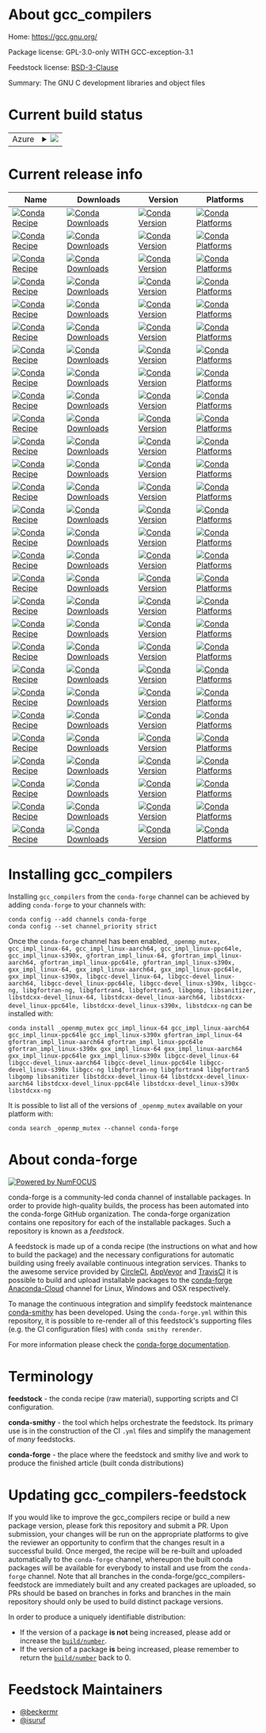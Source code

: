 About gcc_compilers
===================

Home: https://gcc.gnu.org/

Package license: GPL-3.0-only WITH GCC-exception-3.1

Feedstock license: [BSD-3-Clause](https://github.com/conda-forge/ctng-compilers-feedstock/blob/master/LICENSE.txt)

Summary: The GNU C development libraries and object files

Current build status
====================


<table>
    
  <tr>
    <td>Azure</td>
    <td>
      <details>
        <summary>
          <a href="https://dev.azure.com/conda-forge/feedstock-builds/_build/latest?definitionId=8107&branchName=master">
            <img src="https://dev.azure.com/conda-forge/feedstock-builds/_apis/build/status/ctng-compilers-feedstock?branchName=master">
          </a>
        </summary>
        <table>
          <thead><tr><th>Variant</th><th>Status</th></tr></thead>
          <tbody><tr>
              <td>linux_64_cross_target_platformlinux-64gcc_machinex86_64gcc_version10.3.0glibc_version2.12</td>
              <td>
                <a href="https://dev.azure.com/conda-forge/feedstock-builds/_build/latest?definitionId=8107&branchName=master">
                  <img src="https://dev.azure.com/conda-forge/feedstock-builds/_apis/build/status/ctng-compilers-feedstock?branchName=master&jobName=linux&configuration=linux_64_cross_target_platformlinux-64gcc_machinex86_64gcc_version10.3.0glibc_version2.12" alt="variant">
                </a>
              </td>
            </tr><tr>
              <td>linux_64_cross_target_platformlinux-64gcc_machinex86_64gcc_version11.2.0glibc_version2.12</td>
              <td>
                <a href="https://dev.azure.com/conda-forge/feedstock-builds/_build/latest?definitionId=8107&branchName=master">
                  <img src="https://dev.azure.com/conda-forge/feedstock-builds/_apis/build/status/ctng-compilers-feedstock?branchName=master&jobName=linux&configuration=linux_64_cross_target_platformlinux-64gcc_machinex86_64gcc_version11.2.0glibc_version2.12" alt="variant">
                </a>
              </td>
            </tr><tr>
              <td>linux_64_cross_target_platformlinux-64gcc_machinex86_64gcc_version8.5.0glibc_version2.12</td>
              <td>
                <a href="https://dev.azure.com/conda-forge/feedstock-builds/_build/latest?definitionId=8107&branchName=master">
                  <img src="https://dev.azure.com/conda-forge/feedstock-builds/_apis/build/status/ctng-compilers-feedstock?branchName=master&jobName=linux&configuration=linux_64_cross_target_platformlinux-64gcc_machinex86_64gcc_version8.5.0glibc_version2.12" alt="variant">
                </a>
              </td>
            </tr><tr>
              <td>linux_64_cross_target_platformlinux-64gcc_machinex86_64gcc_version9.4.0glibc_version2.12</td>
              <td>
                <a href="https://dev.azure.com/conda-forge/feedstock-builds/_build/latest?definitionId=8107&branchName=master">
                  <img src="https://dev.azure.com/conda-forge/feedstock-builds/_apis/build/status/ctng-compilers-feedstock?branchName=master&jobName=linux&configuration=linux_64_cross_target_platformlinux-64gcc_machinex86_64gcc_version9.4.0glibc_version2.12" alt="variant">
                </a>
              </td>
            </tr><tr>
              <td>linux_64_cross_target_platformlinux-aarch64gcc_machineaarch64gcc_version10.3.0glibc_version2.17</td>
              <td>
                <a href="https://dev.azure.com/conda-forge/feedstock-builds/_build/latest?definitionId=8107&branchName=master">
                  <img src="https://dev.azure.com/conda-forge/feedstock-builds/_apis/build/status/ctng-compilers-feedstock?branchName=master&jobName=linux&configuration=linux_64_cross_target_platformlinux-aarch64gcc_machineaarch64gcc_version10.3.0glibc_version2.17" alt="variant">
                </a>
              </td>
            </tr><tr>
              <td>linux_64_cross_target_platformlinux-aarch64gcc_machineaarch64gcc_version11.2.0glibc_version2.17</td>
              <td>
                <a href="https://dev.azure.com/conda-forge/feedstock-builds/_build/latest?definitionId=8107&branchName=master">
                  <img src="https://dev.azure.com/conda-forge/feedstock-builds/_apis/build/status/ctng-compilers-feedstock?branchName=master&jobName=linux&configuration=linux_64_cross_target_platformlinux-aarch64gcc_machineaarch64gcc_version11.2.0glibc_version2.17" alt="variant">
                </a>
              </td>
            </tr><tr>
              <td>linux_64_cross_target_platformlinux-aarch64gcc_machineaarch64gcc_version8.5.0glibc_version2.17</td>
              <td>
                <a href="https://dev.azure.com/conda-forge/feedstock-builds/_build/latest?definitionId=8107&branchName=master">
                  <img src="https://dev.azure.com/conda-forge/feedstock-builds/_apis/build/status/ctng-compilers-feedstock?branchName=master&jobName=linux&configuration=linux_64_cross_target_platformlinux-aarch64gcc_machineaarch64gcc_version8.5.0glibc_version2.17" alt="variant">
                </a>
              </td>
            </tr><tr>
              <td>linux_64_cross_target_platformlinux-aarch64gcc_machineaarch64gcc_version9.4.0glibc_version2.17</td>
              <td>
                <a href="https://dev.azure.com/conda-forge/feedstock-builds/_build/latest?definitionId=8107&branchName=master">
                  <img src="https://dev.azure.com/conda-forge/feedstock-builds/_apis/build/status/ctng-compilers-feedstock?branchName=master&jobName=linux&configuration=linux_64_cross_target_platformlinux-aarch64gcc_machineaarch64gcc_version9.4.0glibc_version2.17" alt="variant">
                </a>
              </td>
            </tr><tr>
              <td>linux_64_cross_target_platformlinux-ppc64legcc_machinepowerpc64legcc_version10.3.0glibc_version2.17</td>
              <td>
                <a href="https://dev.azure.com/conda-forge/feedstock-builds/_build/latest?definitionId=8107&branchName=master">
                  <img src="https://dev.azure.com/conda-forge/feedstock-builds/_apis/build/status/ctng-compilers-feedstock?branchName=master&jobName=linux&configuration=linux_64_cross_target_platformlinux-ppc64legcc_machinepowerpc64legcc_version10.3.0glibc_version2.17" alt="variant">
                </a>
              </td>
            </tr><tr>
              <td>linux_64_cross_target_platformlinux-ppc64legcc_machinepowerpc64legcc_version11.2.0glibc_version2.17</td>
              <td>
                <a href="https://dev.azure.com/conda-forge/feedstock-builds/_build/latest?definitionId=8107&branchName=master">
                  <img src="https://dev.azure.com/conda-forge/feedstock-builds/_apis/build/status/ctng-compilers-feedstock?branchName=master&jobName=linux&configuration=linux_64_cross_target_platformlinux-ppc64legcc_machinepowerpc64legcc_version11.2.0glibc_version2.17" alt="variant">
                </a>
              </td>
            </tr><tr>
              <td>linux_64_cross_target_platformlinux-ppc64legcc_machinepowerpc64legcc_version8.5.0glibc_version2.17</td>
              <td>
                <a href="https://dev.azure.com/conda-forge/feedstock-builds/_build/latest?definitionId=8107&branchName=master">
                  <img src="https://dev.azure.com/conda-forge/feedstock-builds/_apis/build/status/ctng-compilers-feedstock?branchName=master&jobName=linux&configuration=linux_64_cross_target_platformlinux-ppc64legcc_machinepowerpc64legcc_version8.5.0glibc_version2.17" alt="variant">
                </a>
              </td>
            </tr><tr>
              <td>linux_64_cross_target_platformlinux-ppc64legcc_machinepowerpc64legcc_version9.4.0glibc_version2.17</td>
              <td>
                <a href="https://dev.azure.com/conda-forge/feedstock-builds/_build/latest?definitionId=8107&branchName=master">
                  <img src="https://dev.azure.com/conda-forge/feedstock-builds/_apis/build/status/ctng-compilers-feedstock?branchName=master&jobName=linux&configuration=linux_64_cross_target_platformlinux-ppc64legcc_machinepowerpc64legcc_version9.4.0glibc_version2.17" alt="variant">
                </a>
              </td>
            </tr><tr>
              <td>linux_64_cross_target_platformlinux-s390xgcc_machines390xgcc_version10.3.0glibc_version2.17</td>
              <td>
                <a href="https://dev.azure.com/conda-forge/feedstock-builds/_build/latest?definitionId=8107&branchName=master">
                  <img src="https://dev.azure.com/conda-forge/feedstock-builds/_apis/build/status/ctng-compilers-feedstock?branchName=master&jobName=linux&configuration=linux_64_cross_target_platformlinux-s390xgcc_machines390xgcc_version10.3.0glibc_version2.17" alt="variant">
                </a>
              </td>
            </tr><tr>
              <td>linux_64_cross_target_platformlinux-s390xgcc_machines390xgcc_version11.2.0glibc_version2.17</td>
              <td>
                <a href="https://dev.azure.com/conda-forge/feedstock-builds/_build/latest?definitionId=8107&branchName=master">
                  <img src="https://dev.azure.com/conda-forge/feedstock-builds/_apis/build/status/ctng-compilers-feedstock?branchName=master&jobName=linux&configuration=linux_64_cross_target_platformlinux-s390xgcc_machines390xgcc_version11.2.0glibc_version2.17" alt="variant">
                </a>
              </td>
            </tr><tr>
              <td>linux_64_cross_target_platformlinux-s390xgcc_machines390xgcc_version8.5.0glibc_version2.17</td>
              <td>
                <a href="https://dev.azure.com/conda-forge/feedstock-builds/_build/latest?definitionId=8107&branchName=master">
                  <img src="https://dev.azure.com/conda-forge/feedstock-builds/_apis/build/status/ctng-compilers-feedstock?branchName=master&jobName=linux&configuration=linux_64_cross_target_platformlinux-s390xgcc_machines390xgcc_version8.5.0glibc_version2.17" alt="variant">
                </a>
              </td>
            </tr><tr>
              <td>linux_64_cross_target_platformlinux-s390xgcc_machines390xgcc_version9.4.0glibc_version2.17</td>
              <td>
                <a href="https://dev.azure.com/conda-forge/feedstock-builds/_build/latest?definitionId=8107&branchName=master">
                  <img src="https://dev.azure.com/conda-forge/feedstock-builds/_apis/build/status/ctng-compilers-feedstock?branchName=master&jobName=linux&configuration=linux_64_cross_target_platformlinux-s390xgcc_machines390xgcc_version9.4.0glibc_version2.17" alt="variant">
                </a>
              </td>
            </tr><tr>
              <td>linux_aarch64_cross_target_platformlinux-64gcc_machinex86_64gcc_version10.3.0glibc_version2.12</td>
              <td>
                <a href="https://dev.azure.com/conda-forge/feedstock-builds/_build/latest?definitionId=8107&branchName=master">
                  <img src="https://dev.azure.com/conda-forge/feedstock-builds/_apis/build/status/ctng-compilers-feedstock?branchName=master&jobName=linux&configuration=linux_aarch64_cross_target_platformlinux-64gcc_machinex86_64gcc_version10.3.0glibc_version2.12" alt="variant">
                </a>
              </td>
            </tr><tr>
              <td>linux_aarch64_cross_target_platformlinux-64gcc_machinex86_64gcc_version11.2.0glibc_version2.12</td>
              <td>
                <a href="https://dev.azure.com/conda-forge/feedstock-builds/_build/latest?definitionId=8107&branchName=master">
                  <img src="https://dev.azure.com/conda-forge/feedstock-builds/_apis/build/status/ctng-compilers-feedstock?branchName=master&jobName=linux&configuration=linux_aarch64_cross_target_platformlinux-64gcc_machinex86_64gcc_version11.2.0glibc_version2.12" alt="variant">
                </a>
              </td>
            </tr><tr>
              <td>linux_aarch64_cross_target_platformlinux-64gcc_machinex86_64gcc_version8.5.0glibc_version2.12</td>
              <td>
                <a href="https://dev.azure.com/conda-forge/feedstock-builds/_build/latest?definitionId=8107&branchName=master">
                  <img src="https://dev.azure.com/conda-forge/feedstock-builds/_apis/build/status/ctng-compilers-feedstock?branchName=master&jobName=linux&configuration=linux_aarch64_cross_target_platformlinux-64gcc_machinex86_64gcc_version8.5.0glibc_version2.12" alt="variant">
                </a>
              </td>
            </tr><tr>
              <td>linux_aarch64_cross_target_platformlinux-64gcc_machinex86_64gcc_version9.4.0glibc_version2.12</td>
              <td>
                <a href="https://dev.azure.com/conda-forge/feedstock-builds/_build/latest?definitionId=8107&branchName=master">
                  <img src="https://dev.azure.com/conda-forge/feedstock-builds/_apis/build/status/ctng-compilers-feedstock?branchName=master&jobName=linux&configuration=linux_aarch64_cross_target_platformlinux-64gcc_machinex86_64gcc_version9.4.0glibc_version2.12" alt="variant">
                </a>
              </td>
            </tr><tr>
              <td>linux_aarch64_cross_target_platformlinux-aarch64gcc_machineaarch64gcc_version10.3.0glibc_version2.17</td>
              <td>
                <a href="https://dev.azure.com/conda-forge/feedstock-builds/_build/latest?definitionId=8107&branchName=master">
                  <img src="https://dev.azure.com/conda-forge/feedstock-builds/_apis/build/status/ctng-compilers-feedstock?branchName=master&jobName=linux&configuration=linux_aarch64_cross_target_platformlinux-aarch64gcc_machineaarch64gcc_version10.3.0glibc_version2.17" alt="variant">
                </a>
              </td>
            </tr><tr>
              <td>linux_aarch64_cross_target_platformlinux-aarch64gcc_machineaarch64gcc_version11.2.0glibc_version2.17</td>
              <td>
                <a href="https://dev.azure.com/conda-forge/feedstock-builds/_build/latest?definitionId=8107&branchName=master">
                  <img src="https://dev.azure.com/conda-forge/feedstock-builds/_apis/build/status/ctng-compilers-feedstock?branchName=master&jobName=linux&configuration=linux_aarch64_cross_target_platformlinux-aarch64gcc_machineaarch64gcc_version11.2.0glibc_version2.17" alt="variant">
                </a>
              </td>
            </tr><tr>
              <td>linux_aarch64_cross_target_platformlinux-aarch64gcc_machineaarch64gcc_version8.5.0glibc_version2.17</td>
              <td>
                <a href="https://dev.azure.com/conda-forge/feedstock-builds/_build/latest?definitionId=8107&branchName=master">
                  <img src="https://dev.azure.com/conda-forge/feedstock-builds/_apis/build/status/ctng-compilers-feedstock?branchName=master&jobName=linux&configuration=linux_aarch64_cross_target_platformlinux-aarch64gcc_machineaarch64gcc_version8.5.0glibc_version2.17" alt="variant">
                </a>
              </td>
            </tr><tr>
              <td>linux_aarch64_cross_target_platformlinux-aarch64gcc_machineaarch64gcc_version9.4.0glibc_version2.17</td>
              <td>
                <a href="https://dev.azure.com/conda-forge/feedstock-builds/_build/latest?definitionId=8107&branchName=master">
                  <img src="https://dev.azure.com/conda-forge/feedstock-builds/_apis/build/status/ctng-compilers-feedstock?branchName=master&jobName=linux&configuration=linux_aarch64_cross_target_platformlinux-aarch64gcc_machineaarch64gcc_version9.4.0glibc_version2.17" alt="variant">
                </a>
              </td>
            </tr><tr>
              <td>linux_aarch64_cross_target_platformlinux-ppc64legcc_machinepowerpc64legcc_version10.3.0glibc_version2.17</td>
              <td>
                <a href="https://dev.azure.com/conda-forge/feedstock-builds/_build/latest?definitionId=8107&branchName=master">
                  <img src="https://dev.azure.com/conda-forge/feedstock-builds/_apis/build/status/ctng-compilers-feedstock?branchName=master&jobName=linux&configuration=linux_aarch64_cross_target_platformlinux-ppc64legcc_machinepowerpc64legcc_version10.3.0glibc_version2.17" alt="variant">
                </a>
              </td>
            </tr><tr>
              <td>linux_aarch64_cross_target_platformlinux-ppc64legcc_machinepowerpc64legcc_version11.2.0glibc_version2.17</td>
              <td>
                <a href="https://dev.azure.com/conda-forge/feedstock-builds/_build/latest?definitionId=8107&branchName=master">
                  <img src="https://dev.azure.com/conda-forge/feedstock-builds/_apis/build/status/ctng-compilers-feedstock?branchName=master&jobName=linux&configuration=linux_aarch64_cross_target_platformlinux-ppc64legcc_machinepowerpc64legcc_version11.2.0glibc_version2.17" alt="variant">
                </a>
              </td>
            </tr><tr>
              <td>linux_aarch64_cross_target_platformlinux-ppc64legcc_machinepowerpc64legcc_version8.5.0glibc_version2.17</td>
              <td>
                <a href="https://dev.azure.com/conda-forge/feedstock-builds/_build/latest?definitionId=8107&branchName=master">
                  <img src="https://dev.azure.com/conda-forge/feedstock-builds/_apis/build/status/ctng-compilers-feedstock?branchName=master&jobName=linux&configuration=linux_aarch64_cross_target_platformlinux-ppc64legcc_machinepowerpc64legcc_version8.5.0glibc_version2.17" alt="variant">
                </a>
              </td>
            </tr><tr>
              <td>linux_aarch64_cross_target_platformlinux-ppc64legcc_machinepowerpc64legcc_version9.4.0glibc_version2.17</td>
              <td>
                <a href="https://dev.azure.com/conda-forge/feedstock-builds/_build/latest?definitionId=8107&branchName=master">
                  <img src="https://dev.azure.com/conda-forge/feedstock-builds/_apis/build/status/ctng-compilers-feedstock?branchName=master&jobName=linux&configuration=linux_aarch64_cross_target_platformlinux-ppc64legcc_machinepowerpc64legcc_version9.4.0glibc_version2.17" alt="variant">
                </a>
              </td>
            </tr><tr>
              <td>linux_aarch64_cross_target_platformlinux-s390xgcc_machines390xgcc_version10.3.0glibc_version2.17</td>
              <td>
                <a href="https://dev.azure.com/conda-forge/feedstock-builds/_build/latest?definitionId=8107&branchName=master">
                  <img src="https://dev.azure.com/conda-forge/feedstock-builds/_apis/build/status/ctng-compilers-feedstock?branchName=master&jobName=linux&configuration=linux_aarch64_cross_target_platformlinux-s390xgcc_machines390xgcc_version10.3.0glibc_version2.17" alt="variant">
                </a>
              </td>
            </tr><tr>
              <td>linux_aarch64_cross_target_platformlinux-s390xgcc_machines390xgcc_version11.2.0glibc_version2.17</td>
              <td>
                <a href="https://dev.azure.com/conda-forge/feedstock-builds/_build/latest?definitionId=8107&branchName=master">
                  <img src="https://dev.azure.com/conda-forge/feedstock-builds/_apis/build/status/ctng-compilers-feedstock?branchName=master&jobName=linux&configuration=linux_aarch64_cross_target_platformlinux-s390xgcc_machines390xgcc_version11.2.0glibc_version2.17" alt="variant">
                </a>
              </td>
            </tr><tr>
              <td>linux_aarch64_cross_target_platformlinux-s390xgcc_machines390xgcc_version8.5.0glibc_version2.17</td>
              <td>
                <a href="https://dev.azure.com/conda-forge/feedstock-builds/_build/latest?definitionId=8107&branchName=master">
                  <img src="https://dev.azure.com/conda-forge/feedstock-builds/_apis/build/status/ctng-compilers-feedstock?branchName=master&jobName=linux&configuration=linux_aarch64_cross_target_platformlinux-s390xgcc_machines390xgcc_version8.5.0glibc_version2.17" alt="variant">
                </a>
              </td>
            </tr><tr>
              <td>linux_aarch64_cross_target_platformlinux-s390xgcc_machines390xgcc_version9.4.0glibc_version2.17</td>
              <td>
                <a href="https://dev.azure.com/conda-forge/feedstock-builds/_build/latest?definitionId=8107&branchName=master">
                  <img src="https://dev.azure.com/conda-forge/feedstock-builds/_apis/build/status/ctng-compilers-feedstock?branchName=master&jobName=linux&configuration=linux_aarch64_cross_target_platformlinux-s390xgcc_machines390xgcc_version9.4.0glibc_version2.17" alt="variant">
                </a>
              </td>
            </tr><tr>
              <td>linux_ppc64le_cross_target_platformlinux-64gcc_machinex86_64gcc_version10.3.0glibc_version2.12</td>
              <td>
                <a href="https://dev.azure.com/conda-forge/feedstock-builds/_build/latest?definitionId=8107&branchName=master">
                  <img src="https://dev.azure.com/conda-forge/feedstock-builds/_apis/build/status/ctng-compilers-feedstock?branchName=master&jobName=linux&configuration=linux_ppc64le_cross_target_platformlinux-64gcc_machinex86_64gcc_version10.3.0glibc_version2.12" alt="variant">
                </a>
              </td>
            </tr><tr>
              <td>linux_ppc64le_cross_target_platformlinux-64gcc_machinex86_64gcc_version11.2.0glibc_version2.12</td>
              <td>
                <a href="https://dev.azure.com/conda-forge/feedstock-builds/_build/latest?definitionId=8107&branchName=master">
                  <img src="https://dev.azure.com/conda-forge/feedstock-builds/_apis/build/status/ctng-compilers-feedstock?branchName=master&jobName=linux&configuration=linux_ppc64le_cross_target_platformlinux-64gcc_machinex86_64gcc_version11.2.0glibc_version2.12" alt="variant">
                </a>
              </td>
            </tr><tr>
              <td>linux_ppc64le_cross_target_platformlinux-64gcc_machinex86_64gcc_version8.5.0glibc_version2.12</td>
              <td>
                <a href="https://dev.azure.com/conda-forge/feedstock-builds/_build/latest?definitionId=8107&branchName=master">
                  <img src="https://dev.azure.com/conda-forge/feedstock-builds/_apis/build/status/ctng-compilers-feedstock?branchName=master&jobName=linux&configuration=linux_ppc64le_cross_target_platformlinux-64gcc_machinex86_64gcc_version8.5.0glibc_version2.12" alt="variant">
                </a>
              </td>
            </tr><tr>
              <td>linux_ppc64le_cross_target_platformlinux-64gcc_machinex86_64gcc_version9.4.0glibc_version2.12</td>
              <td>
                <a href="https://dev.azure.com/conda-forge/feedstock-builds/_build/latest?definitionId=8107&branchName=master">
                  <img src="https://dev.azure.com/conda-forge/feedstock-builds/_apis/build/status/ctng-compilers-feedstock?branchName=master&jobName=linux&configuration=linux_ppc64le_cross_target_platformlinux-64gcc_machinex86_64gcc_version9.4.0glibc_version2.12" alt="variant">
                </a>
              </td>
            </tr><tr>
              <td>linux_ppc64le_cross_target_platformlinux-aarch64gcc_machineaarch64gcc_version10.3.0glibc_version2.17</td>
              <td>
                <a href="https://dev.azure.com/conda-forge/feedstock-builds/_build/latest?definitionId=8107&branchName=master">
                  <img src="https://dev.azure.com/conda-forge/feedstock-builds/_apis/build/status/ctng-compilers-feedstock?branchName=master&jobName=linux&configuration=linux_ppc64le_cross_target_platformlinux-aarch64gcc_machineaarch64gcc_version10.3.0glibc_version2.17" alt="variant">
                </a>
              </td>
            </tr><tr>
              <td>linux_ppc64le_cross_target_platformlinux-aarch64gcc_machineaarch64gcc_version11.2.0glibc_version2.17</td>
              <td>
                <a href="https://dev.azure.com/conda-forge/feedstock-builds/_build/latest?definitionId=8107&branchName=master">
                  <img src="https://dev.azure.com/conda-forge/feedstock-builds/_apis/build/status/ctng-compilers-feedstock?branchName=master&jobName=linux&configuration=linux_ppc64le_cross_target_platformlinux-aarch64gcc_machineaarch64gcc_version11.2.0glibc_version2.17" alt="variant">
                </a>
              </td>
            </tr><tr>
              <td>linux_ppc64le_cross_target_platformlinux-aarch64gcc_machineaarch64gcc_version8.5.0glibc_version2.17</td>
              <td>
                <a href="https://dev.azure.com/conda-forge/feedstock-builds/_build/latest?definitionId=8107&branchName=master">
                  <img src="https://dev.azure.com/conda-forge/feedstock-builds/_apis/build/status/ctng-compilers-feedstock?branchName=master&jobName=linux&configuration=linux_ppc64le_cross_target_platformlinux-aarch64gcc_machineaarch64gcc_version8.5.0glibc_version2.17" alt="variant">
                </a>
              </td>
            </tr><tr>
              <td>linux_ppc64le_cross_target_platformlinux-aarch64gcc_machineaarch64gcc_version9.4.0glibc_version2.17</td>
              <td>
                <a href="https://dev.azure.com/conda-forge/feedstock-builds/_build/latest?definitionId=8107&branchName=master">
                  <img src="https://dev.azure.com/conda-forge/feedstock-builds/_apis/build/status/ctng-compilers-feedstock?branchName=master&jobName=linux&configuration=linux_ppc64le_cross_target_platformlinux-aarch64gcc_machineaarch64gcc_version9.4.0glibc_version2.17" alt="variant">
                </a>
              </td>
            </tr><tr>
              <td>linux_ppc64le_cross_target_platformlinux-ppc64legcc_machinepowerpc64legcc_version10.3.0glibc_version2.17</td>
              <td>
                <a href="https://dev.azure.com/conda-forge/feedstock-builds/_build/latest?definitionId=8107&branchName=master">
                  <img src="https://dev.azure.com/conda-forge/feedstock-builds/_apis/build/status/ctng-compilers-feedstock?branchName=master&jobName=linux&configuration=linux_ppc64le_cross_target_platformlinux-ppc64legcc_machinepowerpc64legcc_version10.3.0glibc_version2.17" alt="variant">
                </a>
              </td>
            </tr><tr>
              <td>linux_ppc64le_cross_target_platformlinux-ppc64legcc_machinepowerpc64legcc_version11.2.0glibc_version2.17</td>
              <td>
                <a href="https://dev.azure.com/conda-forge/feedstock-builds/_build/latest?definitionId=8107&branchName=master">
                  <img src="https://dev.azure.com/conda-forge/feedstock-builds/_apis/build/status/ctng-compilers-feedstock?branchName=master&jobName=linux&configuration=linux_ppc64le_cross_target_platformlinux-ppc64legcc_machinepowerpc64legcc_version11.2.0glibc_version2.17" alt="variant">
                </a>
              </td>
            </tr><tr>
              <td>linux_ppc64le_cross_target_platformlinux-ppc64legcc_machinepowerpc64legcc_version8.5.0glibc_version2.17</td>
              <td>
                <a href="https://dev.azure.com/conda-forge/feedstock-builds/_build/latest?definitionId=8107&branchName=master">
                  <img src="https://dev.azure.com/conda-forge/feedstock-builds/_apis/build/status/ctng-compilers-feedstock?branchName=master&jobName=linux&configuration=linux_ppc64le_cross_target_platformlinux-ppc64legcc_machinepowerpc64legcc_version8.5.0glibc_version2.17" alt="variant">
                </a>
              </td>
            </tr><tr>
              <td>linux_ppc64le_cross_target_platformlinux-ppc64legcc_machinepowerpc64legcc_version9.4.0glibc_version2.17</td>
              <td>
                <a href="https://dev.azure.com/conda-forge/feedstock-builds/_build/latest?definitionId=8107&branchName=master">
                  <img src="https://dev.azure.com/conda-forge/feedstock-builds/_apis/build/status/ctng-compilers-feedstock?branchName=master&jobName=linux&configuration=linux_ppc64le_cross_target_platformlinux-ppc64legcc_machinepowerpc64legcc_version9.4.0glibc_version2.17" alt="variant">
                </a>
              </td>
            </tr><tr>
              <td>linux_ppc64le_cross_target_platformlinux-s390xgcc_machines390xgcc_version10.3.0glibc_version2.17</td>
              <td>
                <a href="https://dev.azure.com/conda-forge/feedstock-builds/_build/latest?definitionId=8107&branchName=master">
                  <img src="https://dev.azure.com/conda-forge/feedstock-builds/_apis/build/status/ctng-compilers-feedstock?branchName=master&jobName=linux&configuration=linux_ppc64le_cross_target_platformlinux-s390xgcc_machines390xgcc_version10.3.0glibc_version2.17" alt="variant">
                </a>
              </td>
            </tr><tr>
              <td>linux_ppc64le_cross_target_platformlinux-s390xgcc_machines390xgcc_version11.2.0glibc_version2.17</td>
              <td>
                <a href="https://dev.azure.com/conda-forge/feedstock-builds/_build/latest?definitionId=8107&branchName=master">
                  <img src="https://dev.azure.com/conda-forge/feedstock-builds/_apis/build/status/ctng-compilers-feedstock?branchName=master&jobName=linux&configuration=linux_ppc64le_cross_target_platformlinux-s390xgcc_machines390xgcc_version11.2.0glibc_version2.17" alt="variant">
                </a>
              </td>
            </tr><tr>
              <td>linux_ppc64le_cross_target_platformlinux-s390xgcc_machines390xgcc_version8.5.0glibc_version2.17</td>
              <td>
                <a href="https://dev.azure.com/conda-forge/feedstock-builds/_build/latest?definitionId=8107&branchName=master">
                  <img src="https://dev.azure.com/conda-forge/feedstock-builds/_apis/build/status/ctng-compilers-feedstock?branchName=master&jobName=linux&configuration=linux_ppc64le_cross_target_platformlinux-s390xgcc_machines390xgcc_version8.5.0glibc_version2.17" alt="variant">
                </a>
              </td>
            </tr><tr>
              <td>linux_ppc64le_cross_target_platformlinux-s390xgcc_machines390xgcc_version9.4.0glibc_version2.17</td>
              <td>
                <a href="https://dev.azure.com/conda-forge/feedstock-builds/_build/latest?definitionId=8107&branchName=master">
                  <img src="https://dev.azure.com/conda-forge/feedstock-builds/_apis/build/status/ctng-compilers-feedstock?branchName=master&jobName=linux&configuration=linux_ppc64le_cross_target_platformlinux-s390xgcc_machines390xgcc_version9.4.0glibc_version2.17" alt="variant">
                </a>
              </td>
            </tr><tr>
              <td>linux_s390x_cross_target_platformlinux-64gcc_machinex86_64gcc_version10.3.0glibc_version2.12</td>
              <td>
                <a href="https://dev.azure.com/conda-forge/feedstock-builds/_build/latest?definitionId=8107&branchName=master">
                  <img src="https://dev.azure.com/conda-forge/feedstock-builds/_apis/build/status/ctng-compilers-feedstock?branchName=master&jobName=linux&configuration=linux_s390x_cross_target_platformlinux-64gcc_machinex86_64gcc_version10.3.0glibc_version2.12" alt="variant">
                </a>
              </td>
            </tr><tr>
              <td>linux_s390x_cross_target_platformlinux-64gcc_machinex86_64gcc_version11.2.0glibc_version2.12</td>
              <td>
                <a href="https://dev.azure.com/conda-forge/feedstock-builds/_build/latest?definitionId=8107&branchName=master">
                  <img src="https://dev.azure.com/conda-forge/feedstock-builds/_apis/build/status/ctng-compilers-feedstock?branchName=master&jobName=linux&configuration=linux_s390x_cross_target_platformlinux-64gcc_machinex86_64gcc_version11.2.0glibc_version2.12" alt="variant">
                </a>
              </td>
            </tr><tr>
              <td>linux_s390x_cross_target_platformlinux-64gcc_machinex86_64gcc_version8.5.0glibc_version2.12</td>
              <td>
                <a href="https://dev.azure.com/conda-forge/feedstock-builds/_build/latest?definitionId=8107&branchName=master">
                  <img src="https://dev.azure.com/conda-forge/feedstock-builds/_apis/build/status/ctng-compilers-feedstock?branchName=master&jobName=linux&configuration=linux_s390x_cross_target_platformlinux-64gcc_machinex86_64gcc_version8.5.0glibc_version2.12" alt="variant">
                </a>
              </td>
            </tr><tr>
              <td>linux_s390x_cross_target_platformlinux-64gcc_machinex86_64gcc_version9.4.0glibc_version2.12</td>
              <td>
                <a href="https://dev.azure.com/conda-forge/feedstock-builds/_build/latest?definitionId=8107&branchName=master">
                  <img src="https://dev.azure.com/conda-forge/feedstock-builds/_apis/build/status/ctng-compilers-feedstock?branchName=master&jobName=linux&configuration=linux_s390x_cross_target_platformlinux-64gcc_machinex86_64gcc_version9.4.0glibc_version2.12" alt="variant">
                </a>
              </td>
            </tr><tr>
              <td>linux_s390x_cross_target_platformlinux-aarch64gcc_machineaarch64gcc_version10.3.0glibc_version2.17</td>
              <td>
                <a href="https://dev.azure.com/conda-forge/feedstock-builds/_build/latest?definitionId=8107&branchName=master">
                  <img src="https://dev.azure.com/conda-forge/feedstock-builds/_apis/build/status/ctng-compilers-feedstock?branchName=master&jobName=linux&configuration=linux_s390x_cross_target_platformlinux-aarch64gcc_machineaarch64gcc_version10.3.0glibc_version2.17" alt="variant">
                </a>
              </td>
            </tr><tr>
              <td>linux_s390x_cross_target_platformlinux-aarch64gcc_machineaarch64gcc_version11.2.0glibc_version2.17</td>
              <td>
                <a href="https://dev.azure.com/conda-forge/feedstock-builds/_build/latest?definitionId=8107&branchName=master">
                  <img src="https://dev.azure.com/conda-forge/feedstock-builds/_apis/build/status/ctng-compilers-feedstock?branchName=master&jobName=linux&configuration=linux_s390x_cross_target_platformlinux-aarch64gcc_machineaarch64gcc_version11.2.0glibc_version2.17" alt="variant">
                </a>
              </td>
            </tr><tr>
              <td>linux_s390x_cross_target_platformlinux-aarch64gcc_machineaarch64gcc_version8.5.0glibc_version2.17</td>
              <td>
                <a href="https://dev.azure.com/conda-forge/feedstock-builds/_build/latest?definitionId=8107&branchName=master">
                  <img src="https://dev.azure.com/conda-forge/feedstock-builds/_apis/build/status/ctng-compilers-feedstock?branchName=master&jobName=linux&configuration=linux_s390x_cross_target_platformlinux-aarch64gcc_machineaarch64gcc_version8.5.0glibc_version2.17" alt="variant">
                </a>
              </td>
            </tr><tr>
              <td>linux_s390x_cross_target_platformlinux-aarch64gcc_machineaarch64gcc_version9.4.0glibc_version2.17</td>
              <td>
                <a href="https://dev.azure.com/conda-forge/feedstock-builds/_build/latest?definitionId=8107&branchName=master">
                  <img src="https://dev.azure.com/conda-forge/feedstock-builds/_apis/build/status/ctng-compilers-feedstock?branchName=master&jobName=linux&configuration=linux_s390x_cross_target_platformlinux-aarch64gcc_machineaarch64gcc_version9.4.0glibc_version2.17" alt="variant">
                </a>
              </td>
            </tr><tr>
              <td>linux_s390x_cross_target_platformlinux-ppc64legcc_machinepowerpc64legcc_version10.3.0glibc_version2.17</td>
              <td>
                <a href="https://dev.azure.com/conda-forge/feedstock-builds/_build/latest?definitionId=8107&branchName=master">
                  <img src="https://dev.azure.com/conda-forge/feedstock-builds/_apis/build/status/ctng-compilers-feedstock?branchName=master&jobName=linux&configuration=linux_s390x_cross_target_platformlinux-ppc64legcc_machinepowerpc64legcc_version10.3.0glibc_version2.17" alt="variant">
                </a>
              </td>
            </tr><tr>
              <td>linux_s390x_cross_target_platformlinux-ppc64legcc_machinepowerpc64legcc_version11.2.0glibc_version2.17</td>
              <td>
                <a href="https://dev.azure.com/conda-forge/feedstock-builds/_build/latest?definitionId=8107&branchName=master">
                  <img src="https://dev.azure.com/conda-forge/feedstock-builds/_apis/build/status/ctng-compilers-feedstock?branchName=master&jobName=linux&configuration=linux_s390x_cross_target_platformlinux-ppc64legcc_machinepowerpc64legcc_version11.2.0glibc_version2.17" alt="variant">
                </a>
              </td>
            </tr><tr>
              <td>linux_s390x_cross_target_platformlinux-ppc64legcc_machinepowerpc64legcc_version8.5.0glibc_version2.17</td>
              <td>
                <a href="https://dev.azure.com/conda-forge/feedstock-builds/_build/latest?definitionId=8107&branchName=master">
                  <img src="https://dev.azure.com/conda-forge/feedstock-builds/_apis/build/status/ctng-compilers-feedstock?branchName=master&jobName=linux&configuration=linux_s390x_cross_target_platformlinux-ppc64legcc_machinepowerpc64legcc_version8.5.0glibc_version2.17" alt="variant">
                </a>
              </td>
            </tr><tr>
              <td>linux_s390x_cross_target_platformlinux-ppc64legcc_machinepowerpc64legcc_version9.4.0glibc_version2.17</td>
              <td>
                <a href="https://dev.azure.com/conda-forge/feedstock-builds/_build/latest?definitionId=8107&branchName=master">
                  <img src="https://dev.azure.com/conda-forge/feedstock-builds/_apis/build/status/ctng-compilers-feedstock?branchName=master&jobName=linux&configuration=linux_s390x_cross_target_platformlinux-ppc64legcc_machinepowerpc64legcc_version9.4.0glibc_version2.17" alt="variant">
                </a>
              </td>
            </tr><tr>
              <td>linux_s390x_cross_target_platformlinux-s390xgcc_machines390xgcc_version10.3.0glibc_version2.17</td>
              <td>
                <a href="https://dev.azure.com/conda-forge/feedstock-builds/_build/latest?definitionId=8107&branchName=master">
                  <img src="https://dev.azure.com/conda-forge/feedstock-builds/_apis/build/status/ctng-compilers-feedstock?branchName=master&jobName=linux&configuration=linux_s390x_cross_target_platformlinux-s390xgcc_machines390xgcc_version10.3.0glibc_version2.17" alt="variant">
                </a>
              </td>
            </tr><tr>
              <td>linux_s390x_cross_target_platformlinux-s390xgcc_machines390xgcc_version11.2.0glibc_version2.17</td>
              <td>
                <a href="https://dev.azure.com/conda-forge/feedstock-builds/_build/latest?definitionId=8107&branchName=master">
                  <img src="https://dev.azure.com/conda-forge/feedstock-builds/_apis/build/status/ctng-compilers-feedstock?branchName=master&jobName=linux&configuration=linux_s390x_cross_target_platformlinux-s390xgcc_machines390xgcc_version11.2.0glibc_version2.17" alt="variant">
                </a>
              </td>
            </tr><tr>
              <td>linux_s390x_cross_target_platformlinux-s390xgcc_machines390xgcc_version8.5.0glibc_version2.17</td>
              <td>
                <a href="https://dev.azure.com/conda-forge/feedstock-builds/_build/latest?definitionId=8107&branchName=master">
                  <img src="https://dev.azure.com/conda-forge/feedstock-builds/_apis/build/status/ctng-compilers-feedstock?branchName=master&jobName=linux&configuration=linux_s390x_cross_target_platformlinux-s390xgcc_machines390xgcc_version8.5.0glibc_version2.17" alt="variant">
                </a>
              </td>
            </tr><tr>
              <td>linux_s390x_cross_target_platformlinux-s390xgcc_machines390xgcc_version9.4.0glibc_version2.17</td>
              <td>
                <a href="https://dev.azure.com/conda-forge/feedstock-builds/_build/latest?definitionId=8107&branchName=master">
                  <img src="https://dev.azure.com/conda-forge/feedstock-builds/_apis/build/status/ctng-compilers-feedstock?branchName=master&jobName=linux&configuration=linux_s390x_cross_target_platformlinux-s390xgcc_machines390xgcc_version9.4.0glibc_version2.17" alt="variant">
                </a>
              </td>
            </tr>
          </tbody>
        </table>
      </details>
    </td>
  </tr>
</table>

Current release info
====================

| Name | Downloads | Version | Platforms |
| --- | --- | --- | --- |
| [![Conda Recipe](https://img.shields.io/badge/recipe-_openmp_mutex-green.svg)](https://anaconda.org/conda-forge/_openmp_mutex) | [![Conda Downloads](https://img.shields.io/conda/dn/conda-forge/_openmp_mutex.svg)](https://anaconda.org/conda-forge/_openmp_mutex) | [![Conda Version](https://img.shields.io/conda/vn/conda-forge/_openmp_mutex.svg)](https://anaconda.org/conda-forge/_openmp_mutex) | [![Conda Platforms](https://img.shields.io/conda/pn/conda-forge/_openmp_mutex.svg)](https://anaconda.org/conda-forge/_openmp_mutex) |
| [![Conda Recipe](https://img.shields.io/badge/recipe-gcc_impl_linux--64-green.svg)](https://anaconda.org/conda-forge/gcc_impl_linux-64) | [![Conda Downloads](https://img.shields.io/conda/dn/conda-forge/gcc_impl_linux-64.svg)](https://anaconda.org/conda-forge/gcc_impl_linux-64) | [![Conda Version](https://img.shields.io/conda/vn/conda-forge/gcc_impl_linux-64.svg)](https://anaconda.org/conda-forge/gcc_impl_linux-64) | [![Conda Platforms](https://img.shields.io/conda/pn/conda-forge/gcc_impl_linux-64.svg)](https://anaconda.org/conda-forge/gcc_impl_linux-64) |
| [![Conda Recipe](https://img.shields.io/badge/recipe-gcc_impl_linux--aarch64-green.svg)](https://anaconda.org/conda-forge/gcc_impl_linux-aarch64) | [![Conda Downloads](https://img.shields.io/conda/dn/conda-forge/gcc_impl_linux-aarch64.svg)](https://anaconda.org/conda-forge/gcc_impl_linux-aarch64) | [![Conda Version](https://img.shields.io/conda/vn/conda-forge/gcc_impl_linux-aarch64.svg)](https://anaconda.org/conda-forge/gcc_impl_linux-aarch64) | [![Conda Platforms](https://img.shields.io/conda/pn/conda-forge/gcc_impl_linux-aarch64.svg)](https://anaconda.org/conda-forge/gcc_impl_linux-aarch64) |
| [![Conda Recipe](https://img.shields.io/badge/recipe-gcc_impl_linux--ppc64le-green.svg)](https://anaconda.org/conda-forge/gcc_impl_linux-ppc64le) | [![Conda Downloads](https://img.shields.io/conda/dn/conda-forge/gcc_impl_linux-ppc64le.svg)](https://anaconda.org/conda-forge/gcc_impl_linux-ppc64le) | [![Conda Version](https://img.shields.io/conda/vn/conda-forge/gcc_impl_linux-ppc64le.svg)](https://anaconda.org/conda-forge/gcc_impl_linux-ppc64le) | [![Conda Platforms](https://img.shields.io/conda/pn/conda-forge/gcc_impl_linux-ppc64le.svg)](https://anaconda.org/conda-forge/gcc_impl_linux-ppc64le) |
| [![Conda Recipe](https://img.shields.io/badge/recipe-gcc_impl_linux--s390x-green.svg)](https://anaconda.org/conda-forge/gcc_impl_linux-s390x) | [![Conda Downloads](https://img.shields.io/conda/dn/conda-forge/gcc_impl_linux-s390x.svg)](https://anaconda.org/conda-forge/gcc_impl_linux-s390x) | [![Conda Version](https://img.shields.io/conda/vn/conda-forge/gcc_impl_linux-s390x.svg)](https://anaconda.org/conda-forge/gcc_impl_linux-s390x) | [![Conda Platforms](https://img.shields.io/conda/pn/conda-forge/gcc_impl_linux-s390x.svg)](https://anaconda.org/conda-forge/gcc_impl_linux-s390x) |
| [![Conda Recipe](https://img.shields.io/badge/recipe-gfortran_impl_linux--64-green.svg)](https://anaconda.org/conda-forge/gfortran_impl_linux-64) | [![Conda Downloads](https://img.shields.io/conda/dn/conda-forge/gfortran_impl_linux-64.svg)](https://anaconda.org/conda-forge/gfortran_impl_linux-64) | [![Conda Version](https://img.shields.io/conda/vn/conda-forge/gfortran_impl_linux-64.svg)](https://anaconda.org/conda-forge/gfortran_impl_linux-64) | [![Conda Platforms](https://img.shields.io/conda/pn/conda-forge/gfortran_impl_linux-64.svg)](https://anaconda.org/conda-forge/gfortran_impl_linux-64) |
| [![Conda Recipe](https://img.shields.io/badge/recipe-gfortran_impl_linux--aarch64-green.svg)](https://anaconda.org/conda-forge/gfortran_impl_linux-aarch64) | [![Conda Downloads](https://img.shields.io/conda/dn/conda-forge/gfortran_impl_linux-aarch64.svg)](https://anaconda.org/conda-forge/gfortran_impl_linux-aarch64) | [![Conda Version](https://img.shields.io/conda/vn/conda-forge/gfortran_impl_linux-aarch64.svg)](https://anaconda.org/conda-forge/gfortran_impl_linux-aarch64) | [![Conda Platforms](https://img.shields.io/conda/pn/conda-forge/gfortran_impl_linux-aarch64.svg)](https://anaconda.org/conda-forge/gfortran_impl_linux-aarch64) |
| [![Conda Recipe](https://img.shields.io/badge/recipe-gfortran_impl_linux--ppc64le-green.svg)](https://anaconda.org/conda-forge/gfortran_impl_linux-ppc64le) | [![Conda Downloads](https://img.shields.io/conda/dn/conda-forge/gfortran_impl_linux-ppc64le.svg)](https://anaconda.org/conda-forge/gfortran_impl_linux-ppc64le) | [![Conda Version](https://img.shields.io/conda/vn/conda-forge/gfortran_impl_linux-ppc64le.svg)](https://anaconda.org/conda-forge/gfortran_impl_linux-ppc64le) | [![Conda Platforms](https://img.shields.io/conda/pn/conda-forge/gfortran_impl_linux-ppc64le.svg)](https://anaconda.org/conda-forge/gfortran_impl_linux-ppc64le) |
| [![Conda Recipe](https://img.shields.io/badge/recipe-gfortran_impl_linux--s390x-green.svg)](https://anaconda.org/conda-forge/gfortran_impl_linux-s390x) | [![Conda Downloads](https://img.shields.io/conda/dn/conda-forge/gfortran_impl_linux-s390x.svg)](https://anaconda.org/conda-forge/gfortran_impl_linux-s390x) | [![Conda Version](https://img.shields.io/conda/vn/conda-forge/gfortran_impl_linux-s390x.svg)](https://anaconda.org/conda-forge/gfortran_impl_linux-s390x) | [![Conda Platforms](https://img.shields.io/conda/pn/conda-forge/gfortran_impl_linux-s390x.svg)](https://anaconda.org/conda-forge/gfortran_impl_linux-s390x) |
| [![Conda Recipe](https://img.shields.io/badge/recipe-gxx_impl_linux--64-green.svg)](https://anaconda.org/conda-forge/gxx_impl_linux-64) | [![Conda Downloads](https://img.shields.io/conda/dn/conda-forge/gxx_impl_linux-64.svg)](https://anaconda.org/conda-forge/gxx_impl_linux-64) | [![Conda Version](https://img.shields.io/conda/vn/conda-forge/gxx_impl_linux-64.svg)](https://anaconda.org/conda-forge/gxx_impl_linux-64) | [![Conda Platforms](https://img.shields.io/conda/pn/conda-forge/gxx_impl_linux-64.svg)](https://anaconda.org/conda-forge/gxx_impl_linux-64) |
| [![Conda Recipe](https://img.shields.io/badge/recipe-gxx_impl_linux--aarch64-green.svg)](https://anaconda.org/conda-forge/gxx_impl_linux-aarch64) | [![Conda Downloads](https://img.shields.io/conda/dn/conda-forge/gxx_impl_linux-aarch64.svg)](https://anaconda.org/conda-forge/gxx_impl_linux-aarch64) | [![Conda Version](https://img.shields.io/conda/vn/conda-forge/gxx_impl_linux-aarch64.svg)](https://anaconda.org/conda-forge/gxx_impl_linux-aarch64) | [![Conda Platforms](https://img.shields.io/conda/pn/conda-forge/gxx_impl_linux-aarch64.svg)](https://anaconda.org/conda-forge/gxx_impl_linux-aarch64) |
| [![Conda Recipe](https://img.shields.io/badge/recipe-gxx_impl_linux--ppc64le-green.svg)](https://anaconda.org/conda-forge/gxx_impl_linux-ppc64le) | [![Conda Downloads](https://img.shields.io/conda/dn/conda-forge/gxx_impl_linux-ppc64le.svg)](https://anaconda.org/conda-forge/gxx_impl_linux-ppc64le) | [![Conda Version](https://img.shields.io/conda/vn/conda-forge/gxx_impl_linux-ppc64le.svg)](https://anaconda.org/conda-forge/gxx_impl_linux-ppc64le) | [![Conda Platforms](https://img.shields.io/conda/pn/conda-forge/gxx_impl_linux-ppc64le.svg)](https://anaconda.org/conda-forge/gxx_impl_linux-ppc64le) |
| [![Conda Recipe](https://img.shields.io/badge/recipe-gxx_impl_linux--s390x-green.svg)](https://anaconda.org/conda-forge/gxx_impl_linux-s390x) | [![Conda Downloads](https://img.shields.io/conda/dn/conda-forge/gxx_impl_linux-s390x.svg)](https://anaconda.org/conda-forge/gxx_impl_linux-s390x) | [![Conda Version](https://img.shields.io/conda/vn/conda-forge/gxx_impl_linux-s390x.svg)](https://anaconda.org/conda-forge/gxx_impl_linux-s390x) | [![Conda Platforms](https://img.shields.io/conda/pn/conda-forge/gxx_impl_linux-s390x.svg)](https://anaconda.org/conda-forge/gxx_impl_linux-s390x) |
| [![Conda Recipe](https://img.shields.io/badge/recipe-libgcc--devel_linux--64-green.svg)](https://anaconda.org/conda-forge/libgcc-devel_linux-64) | [![Conda Downloads](https://img.shields.io/conda/dn/conda-forge/libgcc-devel_linux-64.svg)](https://anaconda.org/conda-forge/libgcc-devel_linux-64) | [![Conda Version](https://img.shields.io/conda/vn/conda-forge/libgcc-devel_linux-64.svg)](https://anaconda.org/conda-forge/libgcc-devel_linux-64) | [![Conda Platforms](https://img.shields.io/conda/pn/conda-forge/libgcc-devel_linux-64.svg)](https://anaconda.org/conda-forge/libgcc-devel_linux-64) |
| [![Conda Recipe](https://img.shields.io/badge/recipe-libgcc--devel_linux--aarch64-green.svg)](https://anaconda.org/conda-forge/libgcc-devel_linux-aarch64) | [![Conda Downloads](https://img.shields.io/conda/dn/conda-forge/libgcc-devel_linux-aarch64.svg)](https://anaconda.org/conda-forge/libgcc-devel_linux-aarch64) | [![Conda Version](https://img.shields.io/conda/vn/conda-forge/libgcc-devel_linux-aarch64.svg)](https://anaconda.org/conda-forge/libgcc-devel_linux-aarch64) | [![Conda Platforms](https://img.shields.io/conda/pn/conda-forge/libgcc-devel_linux-aarch64.svg)](https://anaconda.org/conda-forge/libgcc-devel_linux-aarch64) |
| [![Conda Recipe](https://img.shields.io/badge/recipe-libgcc--devel_linux--ppc64le-green.svg)](https://anaconda.org/conda-forge/libgcc-devel_linux-ppc64le) | [![Conda Downloads](https://img.shields.io/conda/dn/conda-forge/libgcc-devel_linux-ppc64le.svg)](https://anaconda.org/conda-forge/libgcc-devel_linux-ppc64le) | [![Conda Version](https://img.shields.io/conda/vn/conda-forge/libgcc-devel_linux-ppc64le.svg)](https://anaconda.org/conda-forge/libgcc-devel_linux-ppc64le) | [![Conda Platforms](https://img.shields.io/conda/pn/conda-forge/libgcc-devel_linux-ppc64le.svg)](https://anaconda.org/conda-forge/libgcc-devel_linux-ppc64le) |
| [![Conda Recipe](https://img.shields.io/badge/recipe-libgcc--devel_linux--s390x-green.svg)](https://anaconda.org/conda-forge/libgcc-devel_linux-s390x) | [![Conda Downloads](https://img.shields.io/conda/dn/conda-forge/libgcc-devel_linux-s390x.svg)](https://anaconda.org/conda-forge/libgcc-devel_linux-s390x) | [![Conda Version](https://img.shields.io/conda/vn/conda-forge/libgcc-devel_linux-s390x.svg)](https://anaconda.org/conda-forge/libgcc-devel_linux-s390x) | [![Conda Platforms](https://img.shields.io/conda/pn/conda-forge/libgcc-devel_linux-s390x.svg)](https://anaconda.org/conda-forge/libgcc-devel_linux-s390x) |
| [![Conda Recipe](https://img.shields.io/badge/recipe-libgcc--ng-green.svg)](https://anaconda.org/conda-forge/libgcc-ng) | [![Conda Downloads](https://img.shields.io/conda/dn/conda-forge/libgcc-ng.svg)](https://anaconda.org/conda-forge/libgcc-ng) | [![Conda Version](https://img.shields.io/conda/vn/conda-forge/libgcc-ng.svg)](https://anaconda.org/conda-forge/libgcc-ng) | [![Conda Platforms](https://img.shields.io/conda/pn/conda-forge/libgcc-ng.svg)](https://anaconda.org/conda-forge/libgcc-ng) |
| [![Conda Recipe](https://img.shields.io/badge/recipe-libgfortran--ng-green.svg)](https://anaconda.org/conda-forge/libgfortran-ng) | [![Conda Downloads](https://img.shields.io/conda/dn/conda-forge/libgfortran-ng.svg)](https://anaconda.org/conda-forge/libgfortran-ng) | [![Conda Version](https://img.shields.io/conda/vn/conda-forge/libgfortran-ng.svg)](https://anaconda.org/conda-forge/libgfortran-ng) | [![Conda Platforms](https://img.shields.io/conda/pn/conda-forge/libgfortran-ng.svg)](https://anaconda.org/conda-forge/libgfortran-ng) |
| [![Conda Recipe](https://img.shields.io/badge/recipe-libgfortran4-green.svg)](https://anaconda.org/conda-forge/libgfortran4) | [![Conda Downloads](https://img.shields.io/conda/dn/conda-forge/libgfortran4.svg)](https://anaconda.org/conda-forge/libgfortran4) | [![Conda Version](https://img.shields.io/conda/vn/conda-forge/libgfortran4.svg)](https://anaconda.org/conda-forge/libgfortran4) | [![Conda Platforms](https://img.shields.io/conda/pn/conda-forge/libgfortran4.svg)](https://anaconda.org/conda-forge/libgfortran4) |
| [![Conda Recipe](https://img.shields.io/badge/recipe-libgfortran5-green.svg)](https://anaconda.org/conda-forge/libgfortran5) | [![Conda Downloads](https://img.shields.io/conda/dn/conda-forge/libgfortran5.svg)](https://anaconda.org/conda-forge/libgfortran5) | [![Conda Version](https://img.shields.io/conda/vn/conda-forge/libgfortran5.svg)](https://anaconda.org/conda-forge/libgfortran5) | [![Conda Platforms](https://img.shields.io/conda/pn/conda-forge/libgfortran5.svg)](https://anaconda.org/conda-forge/libgfortran5) |
| [![Conda Recipe](https://img.shields.io/badge/recipe-libgomp-green.svg)](https://anaconda.org/conda-forge/libgomp) | [![Conda Downloads](https://img.shields.io/conda/dn/conda-forge/libgomp.svg)](https://anaconda.org/conda-forge/libgomp) | [![Conda Version](https://img.shields.io/conda/vn/conda-forge/libgomp.svg)](https://anaconda.org/conda-forge/libgomp) | [![Conda Platforms](https://img.shields.io/conda/pn/conda-forge/libgomp.svg)](https://anaconda.org/conda-forge/libgomp) |
| [![Conda Recipe](https://img.shields.io/badge/recipe-libsanitizer-green.svg)](https://anaconda.org/conda-forge/libsanitizer) | [![Conda Downloads](https://img.shields.io/conda/dn/conda-forge/libsanitizer.svg)](https://anaconda.org/conda-forge/libsanitizer) | [![Conda Version](https://img.shields.io/conda/vn/conda-forge/libsanitizer.svg)](https://anaconda.org/conda-forge/libsanitizer) | [![Conda Platforms](https://img.shields.io/conda/pn/conda-forge/libsanitizer.svg)](https://anaconda.org/conda-forge/libsanitizer) |
| [![Conda Recipe](https://img.shields.io/badge/recipe-libstdcxx--devel_linux--64-green.svg)](https://anaconda.org/conda-forge/libstdcxx-devel_linux-64) | [![Conda Downloads](https://img.shields.io/conda/dn/conda-forge/libstdcxx-devel_linux-64.svg)](https://anaconda.org/conda-forge/libstdcxx-devel_linux-64) | [![Conda Version](https://img.shields.io/conda/vn/conda-forge/libstdcxx-devel_linux-64.svg)](https://anaconda.org/conda-forge/libstdcxx-devel_linux-64) | [![Conda Platforms](https://img.shields.io/conda/pn/conda-forge/libstdcxx-devel_linux-64.svg)](https://anaconda.org/conda-forge/libstdcxx-devel_linux-64) |
| [![Conda Recipe](https://img.shields.io/badge/recipe-libstdcxx--devel_linux--aarch64-green.svg)](https://anaconda.org/conda-forge/libstdcxx-devel_linux-aarch64) | [![Conda Downloads](https://img.shields.io/conda/dn/conda-forge/libstdcxx-devel_linux-aarch64.svg)](https://anaconda.org/conda-forge/libstdcxx-devel_linux-aarch64) | [![Conda Version](https://img.shields.io/conda/vn/conda-forge/libstdcxx-devel_linux-aarch64.svg)](https://anaconda.org/conda-forge/libstdcxx-devel_linux-aarch64) | [![Conda Platforms](https://img.shields.io/conda/pn/conda-forge/libstdcxx-devel_linux-aarch64.svg)](https://anaconda.org/conda-forge/libstdcxx-devel_linux-aarch64) |
| [![Conda Recipe](https://img.shields.io/badge/recipe-libstdcxx--devel_linux--ppc64le-green.svg)](https://anaconda.org/conda-forge/libstdcxx-devel_linux-ppc64le) | [![Conda Downloads](https://img.shields.io/conda/dn/conda-forge/libstdcxx-devel_linux-ppc64le.svg)](https://anaconda.org/conda-forge/libstdcxx-devel_linux-ppc64le) | [![Conda Version](https://img.shields.io/conda/vn/conda-forge/libstdcxx-devel_linux-ppc64le.svg)](https://anaconda.org/conda-forge/libstdcxx-devel_linux-ppc64le) | [![Conda Platforms](https://img.shields.io/conda/pn/conda-forge/libstdcxx-devel_linux-ppc64le.svg)](https://anaconda.org/conda-forge/libstdcxx-devel_linux-ppc64le) |
| [![Conda Recipe](https://img.shields.io/badge/recipe-libstdcxx--devel_linux--s390x-green.svg)](https://anaconda.org/conda-forge/libstdcxx-devel_linux-s390x) | [![Conda Downloads](https://img.shields.io/conda/dn/conda-forge/libstdcxx-devel_linux-s390x.svg)](https://anaconda.org/conda-forge/libstdcxx-devel_linux-s390x) | [![Conda Version](https://img.shields.io/conda/vn/conda-forge/libstdcxx-devel_linux-s390x.svg)](https://anaconda.org/conda-forge/libstdcxx-devel_linux-s390x) | [![Conda Platforms](https://img.shields.io/conda/pn/conda-forge/libstdcxx-devel_linux-s390x.svg)](https://anaconda.org/conda-forge/libstdcxx-devel_linux-s390x) |
| [![Conda Recipe](https://img.shields.io/badge/recipe-libstdcxx--ng-green.svg)](https://anaconda.org/conda-forge/libstdcxx-ng) | [![Conda Downloads](https://img.shields.io/conda/dn/conda-forge/libstdcxx-ng.svg)](https://anaconda.org/conda-forge/libstdcxx-ng) | [![Conda Version](https://img.shields.io/conda/vn/conda-forge/libstdcxx-ng.svg)](https://anaconda.org/conda-forge/libstdcxx-ng) | [![Conda Platforms](https://img.shields.io/conda/pn/conda-forge/libstdcxx-ng.svg)](https://anaconda.org/conda-forge/libstdcxx-ng) |

Installing gcc_compilers
========================

Installing `gcc_compilers` from the `conda-forge` channel can be achieved by adding `conda-forge` to your channels with:

```
conda config --add channels conda-forge
conda config --set channel_priority strict
```

Once the `conda-forge` channel has been enabled, `_openmp_mutex, gcc_impl_linux-64, gcc_impl_linux-aarch64, gcc_impl_linux-ppc64le, gcc_impl_linux-s390x, gfortran_impl_linux-64, gfortran_impl_linux-aarch64, gfortran_impl_linux-ppc64le, gfortran_impl_linux-s390x, gxx_impl_linux-64, gxx_impl_linux-aarch64, gxx_impl_linux-ppc64le, gxx_impl_linux-s390x, libgcc-devel_linux-64, libgcc-devel_linux-aarch64, libgcc-devel_linux-ppc64le, libgcc-devel_linux-s390x, libgcc-ng, libgfortran-ng, libgfortran4, libgfortran5, libgomp, libsanitizer, libstdcxx-devel_linux-64, libstdcxx-devel_linux-aarch64, libstdcxx-devel_linux-ppc64le, libstdcxx-devel_linux-s390x, libstdcxx-ng` can be installed with:

```
conda install _openmp_mutex gcc_impl_linux-64 gcc_impl_linux-aarch64 gcc_impl_linux-ppc64le gcc_impl_linux-s390x gfortran_impl_linux-64 gfortran_impl_linux-aarch64 gfortran_impl_linux-ppc64le gfortran_impl_linux-s390x gxx_impl_linux-64 gxx_impl_linux-aarch64 gxx_impl_linux-ppc64le gxx_impl_linux-s390x libgcc-devel_linux-64 libgcc-devel_linux-aarch64 libgcc-devel_linux-ppc64le libgcc-devel_linux-s390x libgcc-ng libgfortran-ng libgfortran4 libgfortran5 libgomp libsanitizer libstdcxx-devel_linux-64 libstdcxx-devel_linux-aarch64 libstdcxx-devel_linux-ppc64le libstdcxx-devel_linux-s390x libstdcxx-ng
```

It is possible to list all of the versions of `_openmp_mutex` available on your platform with:

```
conda search _openmp_mutex --channel conda-forge
```


About conda-forge
=================

[![Powered by NumFOCUS](https://img.shields.io/badge/powered%20by-NumFOCUS-orange.svg?style=flat&colorA=E1523D&colorB=007D8A)](http://numfocus.org)

conda-forge is a community-led conda channel of installable packages.
In order to provide high-quality builds, the process has been automated into the
conda-forge GitHub organization. The conda-forge organization contains one repository
for each of the installable packages. Such a repository is known as a *feedstock*.

A feedstock is made up of a conda recipe (the instructions on what and how to build
the package) and the necessary configurations for automatic building using freely
available continuous integration services. Thanks to the awesome service provided by
[CircleCI](https://circleci.com/), [AppVeyor](https://www.appveyor.com/)
and [TravisCI](https://travis-ci.com/) it is possible to build and upload installable
packages to the [conda-forge](https://anaconda.org/conda-forge)
[Anaconda-Cloud](https://anaconda.org/) channel for Linux, Windows and OSX respectively.

To manage the continuous integration and simplify feedstock maintenance
[conda-smithy](https://github.com/conda-forge/conda-smithy) has been developed.
Using the ``conda-forge.yml`` within this repository, it is possible to re-render all of
this feedstock's supporting files (e.g. the CI configuration files) with ``conda smithy rerender``.

For more information please check the [conda-forge documentation](https://conda-forge.org/docs/).

Terminology
===========

**feedstock** - the conda recipe (raw material), supporting scripts and CI configuration.

**conda-smithy** - the tool which helps orchestrate the feedstock.
                   Its primary use is in the construction of the CI ``.yml`` files
                   and simplify the management of *many* feedstocks.

**conda-forge** - the place where the feedstock and smithy live and work to
                  produce the finished article (built conda distributions)


Updating gcc_compilers-feedstock
================================

If you would like to improve the gcc_compilers recipe or build a new
package version, please fork this repository and submit a PR. Upon submission,
your changes will be run on the appropriate platforms to give the reviewer an
opportunity to confirm that the changes result in a successful build. Once
merged, the recipe will be re-built and uploaded automatically to the
`conda-forge` channel, whereupon the built conda packages will be available for
everybody to install and use from the `conda-forge` channel.
Note that all branches in the conda-forge/gcc_compilers-feedstock are
immediately built and any created packages are uploaded, so PRs should be based
on branches in forks and branches in the main repository should only be used to
build distinct package versions.

In order to produce a uniquely identifiable distribution:
 * If the version of a package **is not** being increased, please add or increase
   the [``build/number``](https://docs.conda.io/projects/conda-build/en/latest/resources/define-metadata.html#build-number-and-string).
 * If the version of a package **is** being increased, please remember to return
   the [``build/number``](https://docs.conda.io/projects/conda-build/en/latest/resources/define-metadata.html#build-number-and-string)
   back to 0.

Feedstock Maintainers
=====================

* [@beckermr](https://github.com/beckermr/)
* [@isuruf](https://github.com/isuruf/)

